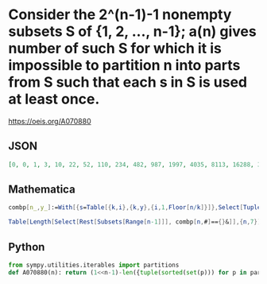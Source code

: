 # Consider the 2^\(n\-1\)\-1 nonempty subsets S of \{1, 2, \.\.\., n\-1\}; a\(n\) gives number of such S for which it is impossible to partition n into parts from S such that each s in S is used at least once\.
https://oeis.org/A070880
## JSON
```JSON
[0, 0, 1, 3, 10, 22, 52, 110, 234, 482, 987, 1997, 4035, 8113, 16288, 32644, 65388, 130886, 261922, 524013, 1048250, 2096752, 4193831, 8388033, 16776543, 33553621, 67107918, 134216596, 268434139, 536869354, 1073740011, 2147481510, 4294964833, 8589931699]
```
## Mathematica
```Mathematica
combp[n_,y_]:=With[{s=Table[{k,i},{k,y},{i,1,Floor[n/k]}]},Select[Tuples[s], Total[Times@@@#]==n&]];
```
```Mathematica
Table[Length[Select[Rest[Subsets[Range[n-1]]], combp[n,#]=={}&]],{n,7}] (* _Gus Wiseman_, Sep 10 2023 *)
```
## Python
```Python
from sympy.utilities.iterables import partitions
def A070880(n): return (1<<n-1)-len({tuple(sorted(set(p))) for p in partitions(n)}) # _Chai Wah Wu_, Sep 10 2023
```
